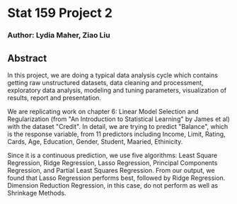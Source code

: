 # Stat 159 Project 2

### Author: Lydia Maher, Ziao Liu

## Abstract
In this project, we are doing a typical data analysis cycle which contains getting raw unstructured datasets, data cleaning and processment, exploratory data analysis, modeling and tuning parameters, visualization of results, report and presentation. 

We are replicating work on chapter 6: Linear Model Selection and Regularization (from "An Introduction to Statistical Learning" by James et al) with the dataset "Credit".  In detail, we are trying to predict "Balance", which is the response variable, from 11 predictors including Income, Limit, Rating, Cards, Age, Education, Gender, Student, Maaried, Ethinicity.

Since it is a continuous prediction, we use five algorithms: Least Square Regression, Ridge Regression, Lasso Regression, Principal Components Regression, and Partial Least Squares Regression. From our output, we found that Lasso Regression performs best, followed by Ridge Regression. Dimension Reduction Regression, in this case, do not perform as well as Shrinkage Methods.

